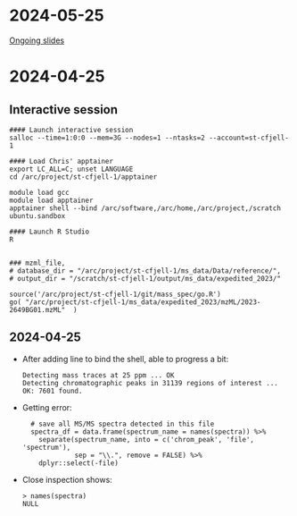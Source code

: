 
# 2024-05-25

[Ongoing slides](https://docs.google.com/presentation/d/1EoPfQdC32cnRHPE95FKA8puVm2C3zmvNykvNYOYzaO8/)




# 2024-04-25

## Interactive session 

```
#### Launch interactive session
salloc --time=1:0:0 --mem=3G --nodes=1 --ntasks=2 --account=st-cfjell-1

#### Load Chris' apptainer
export LC_ALL=C; unset LANGUAGE
cd /arc/project/st-cfjell-1/apptainer

module load gcc
module load apptainer
apptainer shell --bind /arc/software,/arc/home,/arc/project,/scratch ubuntu.sandbox

#### Launch R Studio
R


### mzml_file,
# database_dir = "/arc/project/st-cfjell-1/ms_data/Data/reference/",
# output_dir = "/scratch/st-cfjell-1/output/ms_data/expedited_2023/"

source('/arc/project/st-cfjell-1/git/mass_spec/go.R')
go( "/arc/project/st-cfjell-1/ms_data/expedited_2023/mzML/2023-2649BG01.mzML"  )

```


## 2024-04-25

- After adding line to bind the shell, able to progress a bit:
   
  ```
  Detecting mass traces at 25 ppm ... OK
  Detecting chromatographic peaks in 31139 regions of interest ... OK: 7601 found.
  ```

- Getting error:
  ```
    # save all MS/MS spectra detected in this file
    spectra_df = data.frame(spectrum_name = names(spectra)) %>%
      separate(spectrum_name, into = c('chrom_peak', 'file', 'spectrum'),
               sep = "\\.", remove = FALSE) %>%
      dplyr::select(-file)
  
  ```

- Close inspection shows:
  ```
  > names(spectra)
  NULL
  ```




